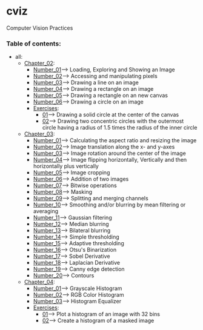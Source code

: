 # cviz
Computer Vision Practices


### Table of contents:

* all:
    * [Chapter_02](/all/chapter_02):
        * [Number_01](/all/chapter_02/number_01.py)--> Loading, Exploring and Showing an Image
        * [Number_02](/all/chapter_02/number_02.py)--> Accessing and manipulating pixels
        * [Number_03](/all/chapter_02/number_03.py)--> Drawing a line on an image
        * [Number_04](/all/chapter_02/number_04.py)--> Drawing a rectangle on an image
        * [Number_05](/all/chapter_02/number_05.py)--> Drawing a rectangle on an new canvas
        * [Number_06](/all/chapter_02/number_06.py)--> Drawing a circle on an image
        * [Exercises](/all/chapter_02/exercises):
            * [01](/all/chapter_02/exercises/01.py)--> Drawing a solid circle at the center of the canvas
            * [02](/all/chapter_02/exercises/02.py)--> Drawing two concentric circles with the outermost circle having a radius of 1.5 times the radius of the inner circle
    * [Chapter_03](/all/chapter_03):
        * [Number_01](/all/chapter_03/number_01.py)--> Calculating the aspect ratio and resizing the image
        * [Number_02](/all/chapter_03/number_02.py)--> Image translation along the x- and y-axes
        * [Number_03](/all/chapter_03/Number_03.py)--> Image rotation around the center of the image
        * [Number_04](all/chapter_03/Number_04.py)--> Image flipping horizontally, Vertically and then horizontally plus vertically
        * [Number_05](all/chapter_03/Number_05.py)--> Image cropping
        * [Number_06](all/chapter_03/Number_06.py)--> Addition of two images
        * [Number_07](all/chapter_03/Number_07.py)--> Bitwise operations
        * [Number_08](all/chapter_03/Number_08.py)--> Masking
        * [Number_09](all/chapter_03/Number_09.py)--> Splitting and merging channels
        * [Number_10](all/chapter_03/Number_10.py)--> Smoothing and/or blurring by mean filtering or averaging
        * [Number_11](all/chapter_03/Number_11.py)--> Gaussian filtering
        * [Number_12](all/chapter_03/Number_12.py)--> Median blurring
        * [Number_13](all/chapter_03/Number_13.py)--> Bilateral blurring
        * [Number_14](all/chapter_03/Number_14.py)--> Simple thresholding
        * [Number_15](all/chapter_03/Number_15.py)--> Adaptive thresholding
        * [Number_16](all/chapter_03/Number_16.py)--> Otsu's Binarization
        * [Number_17](all/chapter_03/Number_17.py)--> Sobel Derivative
        * [Number_18](all/chapter_03/Number_18.py)--> Laplacian Derivative
        * [Number_19](all/chapter_03/Number_19.py)--> Canny edge detection
        * [Number_20](all/chapter_03/Number_20.py)--> Contours
    * [Chapter_04](/all/chapter_04):
        * [Number_01](all/chapter_04/Number_01.py)--> Grayscale Histogram
        * [Number_02](all/chapter_04/Number_02.py)--> RGB Color Histogram
        * [Number_03](all/chapter_04/Number_03.py)--> Histogram Equalizer  
        * [Exercises](all/chapter_04/exercises):
            * [01](all/chapter_04/exercises/01.py)--> Plot a histogram of an image with 32 bins
            * [02](all/chapter_04/exercises/02.py)--> Create a histogram of a masked image